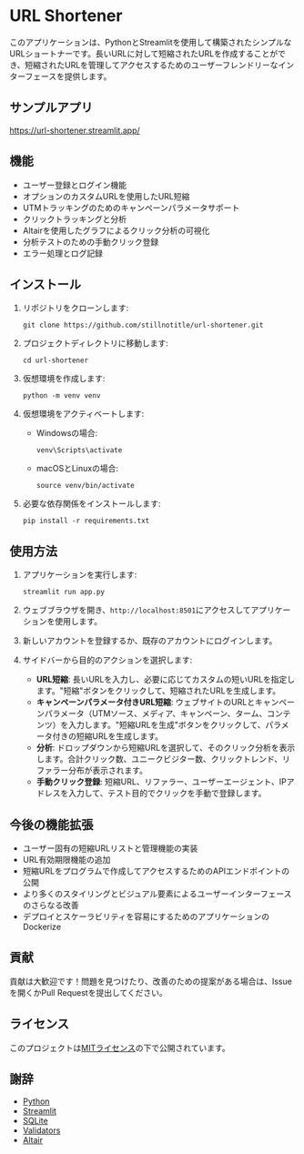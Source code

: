 # URL Shortener

このアプリケーションは、PythonとStreamlitを使用して構築されたシンプルなURLショートナーです。長いURLに対して短縮されたURLを作成することができ、短縮されたURLを管理してアクセスするためのユーザーフレンドリーなインターフェースを提供します。

## サンプルアプリ

https://url-shortener.streamlit.app/

## 機能

- ユーザー登録とログイン機能
- オプションのカスタムURLを使用したURL短縮
- UTMトラッキングのためのキャンペーンパラメータサポート
- クリックトラッキングと分析
- Altairを使用したグラフによるクリック分析の可視化
- 分析テストのための手動クリック登録
- エラー処理とログ記録

## インストール

1. リポジトリをクローンします:

   ```
   git clone https://github.com/stillnotitle/url-shortener.git
   ```

2. プロジェクトディレクトリに移動します:

   ```
   cd url-shortener
   ```

3. 仮想環境を作成します:

   ```
   python -m venv venv
   ```

4. 仮想環境をアクティベートします:

   - Windowsの場合:

     ```
     venv\Scripts\activate
     ```

   - macOSとLinuxの場合:

     ```
     source venv/bin/activate
     ```

5. 必要な依存関係をインストールします:

   ```
   pip install -r requirements.txt
   ```

## 使用方法

1. アプリケーションを実行します:

   ```
   streamlit run app.py
   ```

2. ウェブブラウザを開き、`http://localhost:8501`にアクセスしてアプリケーションを使用します。

3. 新しいアカウントを登録するか、既存のアカウントにログインします。

4. サイドバーから目的のアクションを選択します:

   - **URL短縮**: 長いURLを入力し、必要に応じてカスタムの短いURLを指定します。"短縮"ボタンをクリックして、短縮されたURLを生成します。
   - **キャンペーンパラメータ付きURL短縮**: ウェブサイトのURLとキャンペーンパラメータ（UTMソース、メディア、キャンペーン、ターム、コンテンツ）を入力します。"短縮URLを生成"ボタンをクリックして、パラメータ付きの短縮URLを生成します。
   - **分析**: ドロップダウンから短縮URLを選択して、そのクリック分析を表示します。合計クリック数、ユニークビジター数、クリックトレンド、リファラー分布が表示されます。
   - **手動クリック登録**: 短縮URL、リファラー、ユーザーエージェント、IPアドレスを入力して、テスト目的でクリックを手動で登録します。

## 今後の機能拡張

- ユーザー固有の短縮URLリストと管理機能の実装
- URL有効期限機能の追加
- 短縮URLをプログラムで作成してアクセスするためのAPIエンドポイントの公開
- より多くのスタイリングとビジュアル要素によるユーザーインターフェースのさらなる改善
- デプロイとスケーラビリティを容易にするためのアプリケーションのDockerize

## 貢献

貢献は大歓迎です！問題を見つけたり、改善のための提案がある場合は、Issueを開くかPull Requestを提出してください。

## ライセンス

このプロジェクトは[MITライセンス](LICENSE)の下で公開されています。

## 謝辞

- [Python](https://www.python.org/)
- [Streamlit](https://streamlit.io/)
- [SQLite](https://www.sqlite.org/)
- [Validators](https://validators.readthedocs.io/)
- [Altair](https://altair-viz.github.io/)